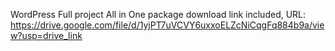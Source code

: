 WordPress Full project All in One package download link included, URL: https://drive.google.com/file/d/1yjPT7uVCVY6uxxoELZcNiCqgFq884b9a/view?usp=drive_link
